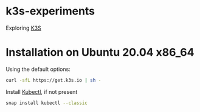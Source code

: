 # k3s-experiments

Exploring [K3S](https://k3s.io/)

# Installation on Ubuntu 20.04 x86_64

Using the default options:

```bash
curl -sfL https://get.k3s.io | sh -
```

Install [Kubectl](https://kubernetes.io/docs/tasks/tools/install-kubectl-linux/), if not present

```bash
snap install kubectl --classic
```

